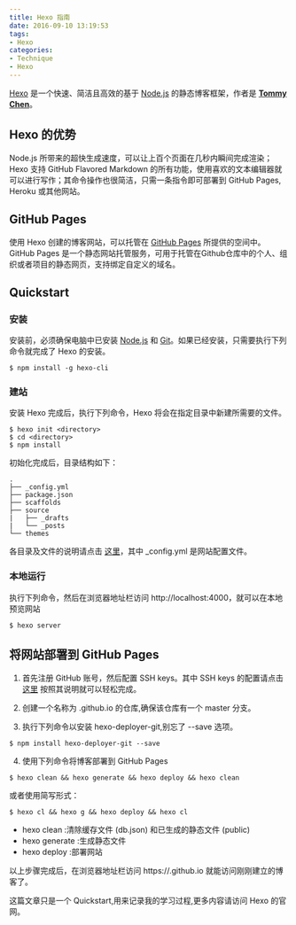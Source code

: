 ```yaml
---
title: Hexo 指南
date: 2016-09-10 13:19:53
tags:
- Hexo
categories:
- Technique
- Hexo
---
```

[Hexo](https://hexo.io "Hexo's Homepage") 是一个快速、简洁且高效的基于 [Node.js](https://nodejs.org "Node.js's Homepage") 的静态博客框架，作者是 [**Tommy Chen**](https://zespia.tw/)。

<!-- more -->

## Hexo 的优势

Node.js 所带来的超快生成速度，可以让上百个页面在几秒内瞬间完成渲染；Hexo 支持 GitHub Flavored Markdown 的所有功能，使用喜欢的文本编辑器就可以进行写作；其命令操作也很简洁，只需一条指令即可部署到 GitHub Pages, Heroku 或其他网站。

## GitHub Pages

使用 Hexo 创建的博客网站，可以托管在 [GitHub Pages](https://help.github.com/articles/what-is-github-pages/) 所提供的空间中。
GitHub Pages 是一个静态网站托管服务，可用于托管在Github仓库中的个人、组织或者项目的静态网页，支持绑定自定义的域名。

## Quickstart

### 安装

安装前，必须确保电脑中已安装 [Node.js](https://nodejs.org "Node.js's Homepage") 和 [Git](https://git-scm.com/ "Git's Homepage")。如果已经安装，只需要执行下列命令就完成了 Hexo 的安装。

```
$ npm install -g hexo-cli
```

### 建站
安装 Hexo 完成后，执行下列命令，Hexo 将会在指定目录中新建所需要的文件。

```
$ hexo init <directory>
$ cd <directory>
$ npm install
```

初始化完成后，目录结构如下：

```
.
├── _config.yml
├── package.json
├── scaffolds
├── source
|   ├── _drafts
|   └── _posts
└── themes
```
各目录及文件的说明请点击 [这里](https://hexo.io/zh-cn/docs/setup.html)，其中 \_config.yml 是网站配置文件。

### 本地运行

执行下列命令，然后在浏览器地址栏访问 http://localhost:4000，就可以在本地预览网站

```
$ hexo server
```

## 将网站部署到 GitHub Pages

1. 首先注册 GitHub 账号，然后配置 SSH keys。其中 SSH keys 的配置请点击[这里](https://help.github.com/articles/generating-an-ssh-key/)
按照其说明就可以轻松完成。

2. 创建一个名称为 <username>.github.io 的仓库,确保该仓库有一个 master 分支。

3. 执行下列命令以安装 hexo-deployer-git,别忘了 --save 选项。

  ```
  $ npm install hexo-deployer-git --save
  ```

4. 使用下列命令将博客部署到 GitHub Pages

  ```
  $ hexo clean && hexo generate && hexo deploy && hexo clean
  ```
  或者使用简写形式：

  ```
  $ hexo cl && hexo g && hexo deploy && hexo cl
  ```

  * hexo clean :清除缓存文件 (db.json) 和已生成的静态文件 (public)
  * hexo generate :生成静态文件
  * hexo deploy :部署网站

以上步骤完成后，在浏览器地址栏访问 https://<username>.github.io 就能访问刚刚建立的博客了。

这篇文章只是一个 Quickstart,用来记录我的学习过程,更多内容请访问 Hexo 的官网。
